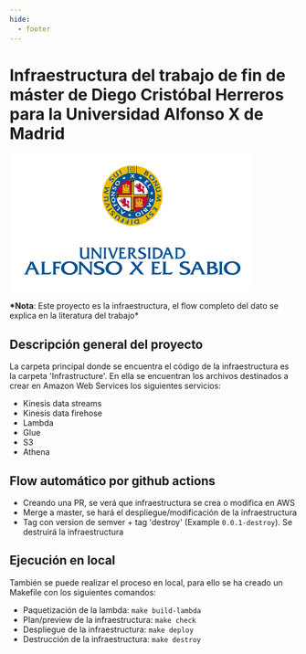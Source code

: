 ```yaml
---
hide:
  - footer
---
```


# **Infraestructura del trabajo de fin de máster de Diego Cristóbal Herreros para la Universidad Alfonso X de Madrid**

![Logo-UAX](images/Logo-UAX.png)

**\*Nota**: Este proyecto es la infraestructura, el flow completo del dato se explica en la literatura del trabajo\*

## Descripción general del proyecto

La carpeta principal donde se encuentra el código de la infraestructura es la carpeta 'Infrastructure'. En ella se encuentran los archivos destinados a crear en Amazon Web Services los siguientes servicios:

- Kinesis data streams
- Kinesis data firehose
- Lambda
- Glue
- S3
- Athena

## Flow automático por github actions

- Creando una PR, se verá que infraestructura se crea o modifica en AWS
- Merge a master, se hará el despliegue/modificación de la infraestructura
- Tag con version de semver + tag 'destroy' (Example `0.0.1-destroy`). Se destruirá la infraestructura

## Ejecución en local

También se puede realizar el proceso en local, para ello se ha creado un Makefile con los siguientes comandos:

- Paquetización de la lambda: `make build-lambda`
- Plan/preview de la infraestructura: `make check`
- Despliegue de la infraestructura: `make deploy`
- Destrucción de la infraestructura: `make destroy`
